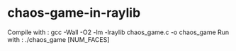 # chaos-game-in-raylib

Compile with : gcc -Wall -O2 -lm -lraylib chaos_game.c -o chaos_game
Run with : ./chaos_game [NUM_FACES]